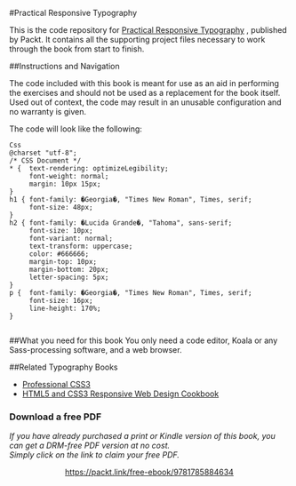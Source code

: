 #Practical Responsive Typography

This is the code repository for [Practical Responsive Typography](https://www.packtpub.com/web-development/practical-responsive-typography?utm_source=github&utm_medium=repository&utm_campaign=9781785884634) , published by Packt. It contains all the supporting project files necessary to work through the book from start to finish.

##Instructions and Navigation

The code included with this book is meant for use as an aid in performing the exercises and should not be used as a replacement for the book itself.
Used out of context, the code may result in an unusable configuration and no warranty is given.

The code will look like the following:
```
Css
@charset "utf-8";
/* CSS Document */
* {  text-rendering: optimizeLegibility;
     font-weight: normal;
     margin: 10px 15px;
}
h1 { font-family: �Georgia�, "Times New Roman", Times, serif;
     font-size: 48px;
}
h2 { font-family: �Lucida Grande�, "Tahoma", sans-serif;
     font-size: 10px;
     font-variant: normal;
     text-transform: uppercase;
     color: #666666;
     margin-top: 10px;
     margin-bottom: 20px;
     letter-spacing: 5px;
}
p {  font-family: �Georgia�, "Times New Roman", Times, serif;
     font-size: 16px;
     line-height: 170%;
}


```
##What you need for this book
You only need a code editor, Koala or any Sass-processing software, and a web browser.

##Related Typography Books

* [Professional CSS3](https://www.packtpub.com/web-development/professional-css3?utm_source=github&utm_medium=repository&utm_campaign=9781785880940)
* [HTML5 and CSS3 Responsive Web Design Cookbook](https://www.packtpub.com/web-development/html5-and-css3-responsive-web-design-cookbook?utm_source=github&utm_medium=repository&utm_campaign=9781849695442)

### Download a free PDF

 <i>If you have already purchased a print or Kindle version of this book, you can get a DRM-free PDF version at no cost.<br>Simply click on the link to claim your free PDF.</i>
<p align="center"> <a href="https://packt.link/free-ebook/9781785884634">https://packt.link/free-ebook/9781785884634 </a> </p>